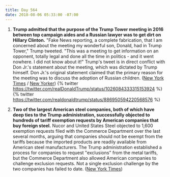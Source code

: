```yaml
---
title: Day 564
date: 2018-08-06 05:33:00 -07:00
---
```


1. **Trump admitted that the purpose of the Trump Tower meeting in 2016 between top campaign aides and a Russian lawyer was to get dirt on Hillary Clinton.** "Fake News reporting, a complete fabrication, that I am concerned about the meeting my wonderful son, Donald, had in Trump Tower," Trump tweeted. "This was a meeting to get information on an opponent, totally legal and done all the time in politics - and it went nowhere. I did not know about it!" Trump's tweet is in direct conflict with Don Jr.'s statement about the meeting, which was dictated by Trump himself. Don Jr.'s original statement claimed that the primary reason for the meeting was to discuss the adoption of Russian children. ([New York Times](https://www.nytimes.com/2018/08/05/us/politics/trump-tower-meeting-donald-jr.html) / [New Yorker](https://www.newyorker.com/news-desk/swamp-chronicles/the-day-trump-told-us-there-was-attempted-collusion-with-russia))
   {% twitter https://twitter.com/realDonaldTrump/status/1026084333315153924 %}
   {% twitter https://twitter.com/realdonaldtrump/status/886950594220568576 %}

2. **Two of the largest American steel companies, both of which have deep ties to the Trump administration, successfully objected to hundreds of tariff exemption requests by American companies that buy foreign steel.** Nucor and United States Steel objected to 1,600 exemption requests filed with the Commerce Department over the last several months, arguing that companies should not be exempt from the tariffs because the imported products are readily available from American steel manufacturers. The Trump administration established a process for companies to request "exclusions" from the metal tariffs, but the Commerce Department also allowed American companies to challenge exclusion requests. Not a single exclusion challenge by the two companies has failed to date. ([New York Times](https://www.nytimes.com/2018/08/05/us/politics/nucor-us-steel-tariff-exemptions.html))